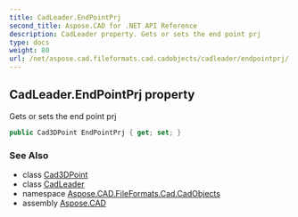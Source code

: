 ```yaml
---
title: CadLeader.EndPointPrj
second_title: Aspose.CAD for .NET API Reference
description: CadLeader property. Gets or sets the end point prj
type: docs
weight: 80
url: /net/aspose.cad.fileformats.cad.cadobjects/cadleader/endpointprj/
---
```

## CadLeader.EndPointPrj property

Gets or sets the end point prj

```csharp
public Cad3DPoint EndPointPrj { get; set; }
```

### See Also

* class [Cad3DPoint](../../cad3dpoint/)
* class [CadLeader](../)
* namespace [Aspose.CAD.FileFormats.Cad.CadObjects](../../cadleader/)
* assembly [Aspose.CAD](../../../)


